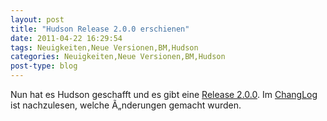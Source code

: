 ```yaml
---
layout: post
title: "Hudson Release 2.0.0 erschienen"
date: 2011-04-22 16:29:54
tags: Neuigkeiten,Neue Versionen,BM,Hudson
categories: Neuigkeiten,Neue Versionen,BM,Hudson
post-type: blog
---
```

Nun hat es Hudson geschafft und es gibt eine <a href="http://hudson-ci.org/docs/news.html#2.0">Release 2.0.0</a>. Im <a href="http://hudson-ci.org/changelog.html">ChangLog</a> ist nachzulesen, welche Ã„nderungen gemacht wurden.
